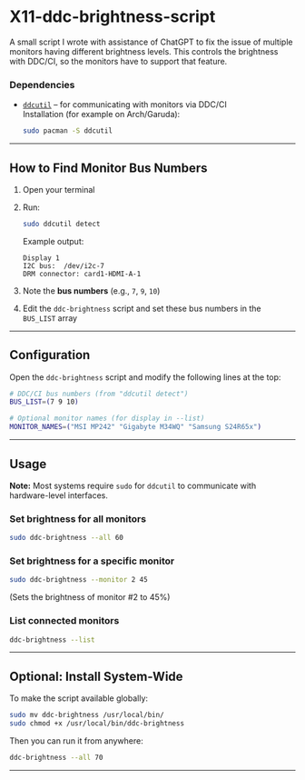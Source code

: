 # X11-ddc-brightness-script
A small script I wrote with assistance of ChatGPT to fix the issue of multiple monitors having different brightness levels. This controls the brightness with DDC/CI, so the monitors have to support that feature.

### Dependencies

- [`ddcutil`](https://www.ddcutil.com/) – for communicating with monitors via DDC/CI  
  Installation (for example on Arch/Garuda):

  ```bash
  sudo pacman -S ddcutil
  ```

---

## How to Find Monitor Bus Numbers

1. Open your terminal
2. Run:

   ```bash
   sudo ddcutil detect
   ```

   Example output:

   ```
   Display 1
   I2C bus:  /dev/i2c-7
   DRM connector: card1-HDMI-A-1
   ```

3. Note the **bus numbers** (e.g., `7`, `9`, `10`)
4. Edit the `ddc-brightness` script and set these bus numbers in the `BUS_LIST` array

---

## Configuration

Open the `ddc-brightness` script and modify the following lines at the top:

```bash
# DDC/CI bus numbers (from "ddcutil detect")
BUS_LIST=(7 9 10)

# Optional monitor names (for display in --list)
MONITOR_NAMES=("MSI MP242" "Gigabyte M34WQ" "Samsung S24R65x")
```

---

## Usage

**Note:** Most systems require `sudo` for `ddcutil` to communicate with hardware-level interfaces.

### Set brightness for all monitors

```bash
sudo ddc-brightness --all 60
```

### Set brightness for a specific monitor

```bash
sudo ddc-brightness --monitor 2 45
```

(Sets the brightness of monitor #2 to 45%)

### List connected monitors

```bash
ddc-brightness --list
```

---

## Optional: Install System-Wide

To make the script available globally:

```bash
sudo mv ddc-brightness /usr/local/bin/
sudo chmod +x /usr/local/bin/ddc-brightness
```

Then you can run it from anywhere:

```bash
ddc-brightness --all 70
```

---
